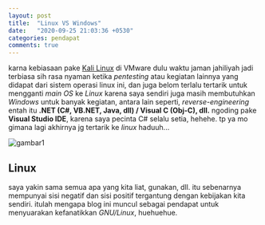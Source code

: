 ```yaml
---
layout: post
title:  "Linux VS Windows"
date:   "2020-09-25 21:03:36 +0530"
categories: pendapat
comments: true
---
```


karna kebiasaan pake [Kali Linux](https://kali.org) di VMware dulu waktu jaman jahiliyah jadi terbiasa sih rasa nyaman ketika *pentesting* atau kegiatan lainnya yang didapat dari sistem operasi linux ini, dan juga belom terlalu tertarik untuk mengganti *main OS* ke *Linux* karena saya sendiri juga masih membutuhkan *Windows* untuk banyak kegiatan, antara lain seperti, *reverse-engineering* entah itu **.NET (C#, VB.NET, Java, dll) / Visual C (Obj-C), dll.** ngoding pake **Visual Studio IDE**, karena saya pecinta C# selalu setia, hehehe. tp ya mo gimana lagi akhirnya jg tertarik ke *linux* haduuh... 

![gambar1](https://external-content.duckduckgo.com/iu/?u=https%3A%2F%2F2.bp.blogspot.com%2F-je71HWJJT-k%2FW7IPzWo0riI%2FAAAAAAAAA7U%2F6vEps5L_DxM_eVXGtUrTAUQoWc7bUfJDgCK4BGAYYCw%2Fs1600%2Flinux-vs-windows.jpg&f=1&nofb=1)

## Linux
saya yakin sama semua apa yang kita liat, gunakan, dll. itu sebenarnya mempunyai sisi negatif dan sisi positif tergantung dengan kebijakan kita sendiri. itulah mengapa blog ini muncul sebagai pendapat untuk menyuarakan kefanatikkan *GNU/Linux*, huehuehue.
